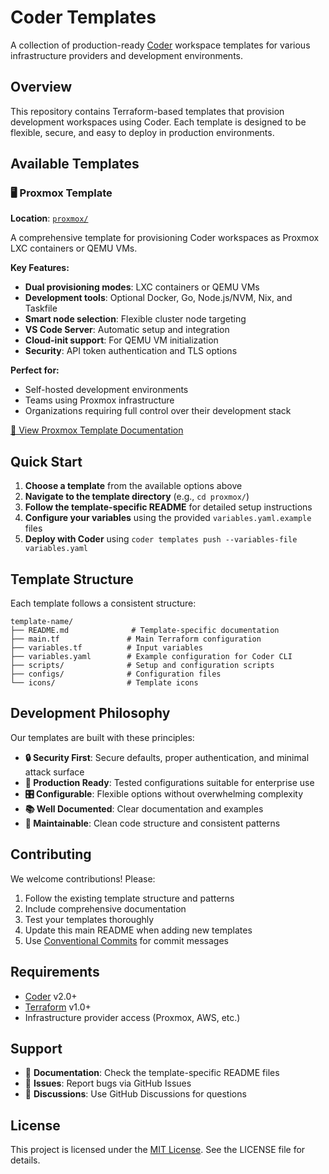 # Coder Templates

A collection of production-ready [Coder](https://coder.com) workspace templates for various infrastructure providers and development environments.

## Overview

This repository contains Terraform-based templates that provision development workspaces using Coder. Each template is designed to be flexible, secure, and easy to deploy in production environments.

## Available Templates

### 🖥️ Proxmox Template

**Location**: [`proxmox/`](./proxmox/)

A comprehensive template for provisioning Coder workspaces as Proxmox LXC containers or QEMU VMs.

**Key Features:**

- **Dual provisioning modes**: LXC containers or QEMU VMs
- **Development tools**: Optional Docker, Go, Node.js/NVM, Nix, and Taskfile
- **Smart node selection**: Flexible cluster node targeting
- **VS Code Server**: Automatic setup and integration
- **Cloud-init support**: For QEMU VM initialization
- **Security**: API token authentication and TLS options

**Perfect for:**

- Self-hosted development environments
- Teams using Proxmox infrastructure
- Organizations requiring full control over their development stack

[📖 View Proxmox Template Documentation](./proxmox/README.md)

## Quick Start

1. **Choose a template** from the available options above
2. **Navigate to the template directory** (e.g., `cd proxmox/`)
3. **Follow the template-specific README** for detailed setup instructions
4. **Configure your variables** using the provided `variables.yaml.example` files
5. **Deploy with Coder** using `coder templates push --variables-file variables.yaml`

## Template Structure

Each template follows a consistent structure:

```
template-name/
├── README.md              # Template-specific documentation
├── main.tf               # Main Terraform configuration
├── variables.tf          # Input variables
├── variables.yaml        # Example configuration for Coder CLI
├── scripts/              # Setup and configuration scripts
├── configs/              # Configuration files
└── icons/                # Template icons
```

## Development Philosophy

Our templates are built with these principles:

- **🔒 Security First**: Secure defaults, proper authentication, and minimal attack surface
- **🚀 Production Ready**: Tested configurations suitable for enterprise use
- **🎛️ Configurable**: Flexible options without overwhelming complexity
- **📚 Well Documented**: Clear documentation and examples
- **🔄 Maintainable**: Clean code structure and consistent patterns

## Contributing

We welcome contributions! Please:

1. Follow the existing template structure and patterns
2. Include comprehensive documentation
3. Test your templates thoroughly
4. Update this main README when adding new templates
5. Use [Conventional Commits](https://www.conventionalcommits.org/) for commit messages

## Requirements

- [Coder](https://coder.com) v2.0+
- [Terraform](https://terraform.io) v1.0+
- Infrastructure provider access (Proxmox, AWS, etc.)

## Support

- 📖 **Documentation**: Check the template-specific README files
- 🐛 **Issues**: Report bugs via GitHub Issues
- 💬 **Discussions**: Use GitHub Discussions for questions

## License

This project is licensed under the [MIT License](LICENSE). See the LICENSE file for details.

